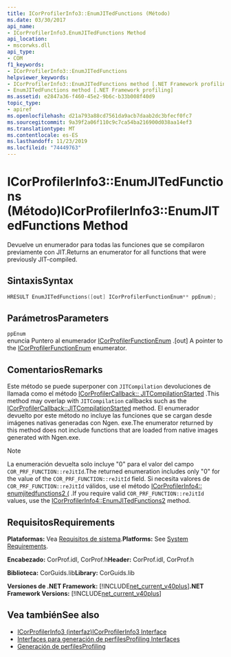 ```yaml
---
title: ICorProfilerInfo3::EnumJITedFunctions (Método)
ms.date: 03/30/2017
api_name:
- ICorProfilerInfo3.EnumJITedFunctions Method
api_location:
- mscorwks.dll
api_type:
- COM
f1_keywords:
- ICorProfilerInfo3::EnumJITedFunctions
helpviewer_keywords:
- ICorProfilerInfo3::EnumJITedFunctions method [.NET Framework profiling]
- EnumJITedFunctions method [.NET Framework profiling]
ms.assetid: e2847a36-f460-45e2-9b6c-b33b008f40d9
topic_type:
- apiref
ms.openlocfilehash: d21a793a88cd7561da9acb7daab2dc3bfecf0fc7
ms.sourcegitcommit: 9a39f2a06f110c9c7ca54ba216900d038aa14ef3
ms.translationtype: MT
ms.contentlocale: es-ES
ms.lasthandoff: 11/23/2019
ms.locfileid: "74449763"
---
```

# <a name="icorprofilerinfo3enumjitedfunctions-method"></a><span data-ttu-id="87160-102">ICorProfilerInfo3::EnumJITedFunctions (Método)</span><span class="sxs-lookup"><span data-stu-id="87160-102">ICorProfilerInfo3::EnumJITedFunctions Method</span></span>
<span data-ttu-id="87160-103">Devuelve un enumerador para todas las funciones que se compilaron previamente con JIT.</span><span class="sxs-lookup"><span data-stu-id="87160-103">Returns an enumerator for all functions that were previously JIT-compiled.</span></span>  
  
## <a name="syntax"></a><span data-ttu-id="87160-104">Sintaxis</span><span class="sxs-lookup"><span data-stu-id="87160-104">Syntax</span></span>  
  
```cpp  
HRESULT EnumJITedFunctions([out] ICorProfilerFunctionEnum** ppEnum);  
```  
  
## <a name="parameters"></a><span data-ttu-id="87160-105">Parámetros</span><span class="sxs-lookup"><span data-stu-id="87160-105">Parameters</span></span>  
 `ppEnum`  
 <span data-ttu-id="87160-106">enuncia Puntero al enumerador [ICorProfilerFunctionEnum](../../../../docs/framework/unmanaged-api/profiling/icorprofilerfunctionenum-interface.md) .</span><span class="sxs-lookup"><span data-stu-id="87160-106">[out] A pointer to the [ICorProfilerFunctionEnum](../../../../docs/framework/unmanaged-api/profiling/icorprofilerfunctionenum-interface.md) enumerator.</span></span>  
  
## <a name="remarks"></a><span data-ttu-id="87160-107">Comentarios</span><span class="sxs-lookup"><span data-stu-id="87160-107">Remarks</span></span>  
 <span data-ttu-id="87160-108">Este método se puede superponer con `JITCompilation` devoluciones de llamada como el método [ICorProfilerCallback:: JITCompilationStarted](../../../../docs/framework/unmanaged-api/profiling/icorprofilercallback-jitcompilationstarted-method.md) .</span><span class="sxs-lookup"><span data-stu-id="87160-108">This method may overlap with `JITCompilation` callbacks such as the [ICorProfilerCallback::JITCompilationStarted](../../../../docs/framework/unmanaged-api/profiling/icorprofilercallback-jitcompilationstarted-method.md) method.</span></span> <span data-ttu-id="87160-109">El enumerador devuelto por este método no incluye las funciones que se cargan desde imágenes nativas generadas con Ngen. exe.</span><span class="sxs-lookup"><span data-stu-id="87160-109">The enumerator returned by this method does not include functions that are loaded from native images generated with Ngen.exe.</span></span>  
  
> [!NOTE]
> <span data-ttu-id="87160-110">La enumeración devuelta solo incluye "0" para el valor del campo `COR_PRF_FUNCTION::reJitId`.</span><span class="sxs-lookup"><span data-stu-id="87160-110">The returned enumeration includes only "0" for the value of the `COR_PRF_FUNCTION::reJitId` field.</span></span>  <span data-ttu-id="87160-111">Si necesita valores de `COR_PRF_FUNCTION::reJitId` válidos, use el método [ICorProfilerInfo4:: enumjitedfunctions2 (](../../../../docs/framework/unmanaged-api/profiling/icorprofilerinfo4-enumjitedfunctions2-method.md) .</span><span class="sxs-lookup"><span data-stu-id="87160-111">If you require valid `COR_PRF_FUNCTION::reJitId` values, use the [ICorProfilerInfo4::EnumJITedFunctions2](../../../../docs/framework/unmanaged-api/profiling/icorprofilerinfo4-enumjitedfunctions2-method.md) method.</span></span>  
  
## <a name="requirements"></a><span data-ttu-id="87160-112">Requisitos</span><span class="sxs-lookup"><span data-stu-id="87160-112">Requirements</span></span>  
 <span data-ttu-id="87160-113">**Plataformas:** Vea [Requisitos de sistema](../../../../docs/framework/get-started/system-requirements.md).</span><span class="sxs-lookup"><span data-stu-id="87160-113">**Platforms:** See [System Requirements](../../../../docs/framework/get-started/system-requirements.md).</span></span>  
  
 <span data-ttu-id="87160-114">**Encabezado:** CorProf.idl, CorProf.h</span><span class="sxs-lookup"><span data-stu-id="87160-114">**Header:** CorProf.idl, CorProf.h</span></span>  
  
 <span data-ttu-id="87160-115">**Biblioteca:** CorGuids.lib</span><span class="sxs-lookup"><span data-stu-id="87160-115">**Library:** CorGuids.lib</span></span>  
  
 <span data-ttu-id="87160-116">**Versiones de .NET Framework:** [!INCLUDE[net_current_v40plus](../../../../includes/net-current-v40plus-md.md)]</span><span class="sxs-lookup"><span data-stu-id="87160-116">**.NET Framework Versions:** [!INCLUDE[net_current_v40plus](../../../../includes/net-current-v40plus-md.md)]</span></span>  
  
## <a name="see-also"></a><span data-ttu-id="87160-117">Vea también</span><span class="sxs-lookup"><span data-stu-id="87160-117">See also</span></span>

- [<span data-ttu-id="87160-118">ICorProfilerInfo3 (interfaz)</span><span class="sxs-lookup"><span data-stu-id="87160-118">ICorProfilerInfo3 Interface</span></span>](../../../../docs/framework/unmanaged-api/profiling/icorprofilerinfo3-interface.md)
- [<span data-ttu-id="87160-119">Interfaces para generación de perfiles</span><span class="sxs-lookup"><span data-stu-id="87160-119">Profiling Interfaces</span></span>](../../../../docs/framework/unmanaged-api/profiling/profiling-interfaces.md)
- [<span data-ttu-id="87160-120">Generación de perfiles</span><span class="sxs-lookup"><span data-stu-id="87160-120">Profiling</span></span>](../../../../docs/framework/unmanaged-api/profiling/index.md)
